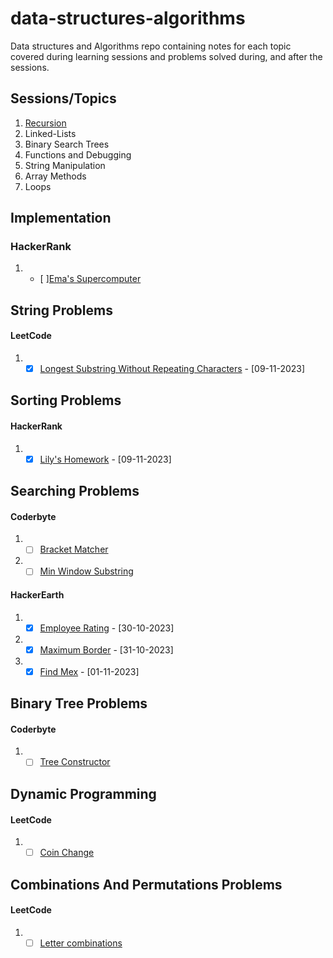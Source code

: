 # data-structures-algorithms
Data structures and Algorithms repo containing notes for each topic covered during learning sessions and problems solved during, and after the sessions.

## Sessions/Topics
1. [Recursion](https://github.com/Pro-Solving-Squad/data-structures-algorithms/tree/main/recursion)
2. Linked-Lists
3. Binary Search Trees
4. Functions and Debugging
5. String Manipulation
6. Array Methods
7. Loops

## Implementation
### HackerRank
1. - [ ][Ema's Supercomputer](https://www.hackerrank.com/challenges/two-pluses/problem?isFullScreen=true)

## String Problems
#### LeetCode
1. - [x] [Longest Substring Without Repeating Characters](https://leetcode.com/problems/longest-substring-without-repeating-characters/) - [09-11-2023]

## Sorting Problems
#### HackerRank
1. - [X] [Lily's Homework](https://www.hackerrank.com/challenges/lilys-homework/problem) - [09-11-2023]

## Searching Problems
#### Coderbyte
1. - [ ] [Bracket Matcher](https://coderbyte.com/editor/Bracket%20Matcher:JavaScript)
2. - [ ] [Min Window Substring](https://coderbyte.com/editor/Min%20Window%20Substring:JavaScript)

#### HackerEarth
1. - [x] [Employee Rating](https://www.hackerearth.com/practice/algorithms/searching/linear-search/practice-problems/algorithm/employee-rating-8cd8dc10/) - [30-10-2023]
1. - [x] [Maximum Border](https://www.hackerearth.com/practice/basic-programming/input-output/basics-of-input-output/practice-problems/algorithm/maximum-border-9767e14c/) - [31-10-2023]
3. - [x] [Find Mex](https://www.hackerearth.com/practice/algorithms/searching/linear-search/practice-problems/algorithm/find-mex-62916c25/) - [01-11-2023]
 
## Binary Tree Problems
#### Coderbyte
1. - [ ] [Tree Constructor](https://coderbyte.com/editor/Tree%20Constructor:JavaScript)
  
## Dynamic Programming
#### LeetCode
1. - [ ] [Coin Change](https://leetcode.com/problems/coin-change/)

## Combinations And Permutations Problems
#### LeetCode
1. - [ ] [Letter combinations](https://leetcode.com/problems/letter-combinations-of-a-phone-number/)
